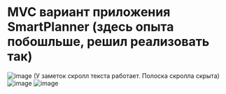 # MVC вариант приложения SmartPlanner (здесь опыта побошльше, решил реализовать так)

![image](https://github.com/user-attachments/assets/cfc53404-f01b-4aae-bfbe-b5e112423e7b)
(У заметок скролл текста работает. Полоска скролла скрыта)
![image](https://github.com/user-attachments/assets/79bfcb4c-d8ed-4ca5-a1cf-276771eba611)
![image](https://github.com/user-attachments/assets/6453821c-0036-43c8-b117-0ecb21c57906)
